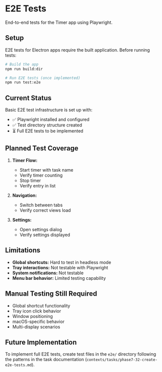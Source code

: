 # E2E Tests

End-to-end tests for the Timer app using Playwright.

## Setup

E2E tests for Electron apps require the built application. Before running tests:

```bash
# Build the app
npm run build:dir

# Run E2E tests (once implemented)
npm run test:e2e
```

## Current Status

Basic E2E test infrastructure is set up with:
- ✅ Playwright installed and configured
- ✅ Test directory structure created
- ⏳ Full E2E tests to be implemented

## Planned Test Coverage

1. **Timer Flow:**
   - Start timer with task name
   - Verify timer counting
   - Stop timer
   - Verify entry in list

2. **Navigation:**
   - Switch between tabs
   - Verify correct views load

3. **Settings:**
   - Open settings dialog
   - Verify settings displayed

## Limitations

- **Global shortcuts:** Hard to test in headless mode
- **Tray interactions:** Not testable with Playwright
- **System notifications:** Not testable
- **Menu bar behavior:** Limited testing capability

## Manual Testing Still Required

- Global shortcut functionality
- Tray icon click behavior
- Window positioning
- macOS-specific behavior
- Multi-display scenarios

## Future Implementation

To implement full E2E tests, create test files in the `e2e/` directory following the patterns in the task documentation (`contexts/tasks/phase7-32-create-e2e-tests.md`).
